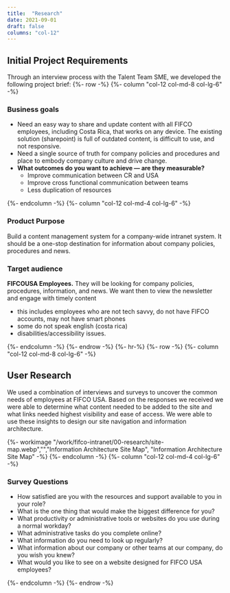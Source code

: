 ```yaml
---
title:  "Research"
date: 2021-09-01
draft: false
columns: "col-12"
---
```

## Initial Project Requirements
Through an interview process with the Talent Team SME, we developed the following project brief:
{%- row -%}
{%- column "col-12  col-md-8 col-lg-6" -%}
<div class="p-4 bg-info text-white mb-4">

### Business goals

- Need an easy way to share and update content with all FIFCO employees, including Costa Rica, that works on any device. The existing solution (sharepoint) is full of outdated content, is difficult to use, and not responsive.
- Need a single source of truth for company policies and procedures and place to embody company culture and drive change.
- **What outcomes do you want to achieve — are they measurable?**
    - Improve communication between CR and USA
    - Improve cross functional communication between teams
    - Less duplication of resources

</div>
{%- endcolumn -%}
{%- column "col-12  col-md-4 col-lg-6" -%}
<div class="p-4 bg-blue text-white mb-4">

### Product Purpose
Build a content management system for a company-wide intranet system. It should be a one-stop destination for information about company policies, procedures and news.

</div>
<div class="p-4 bg-indigo text-white mb-4">

### Target audience
**FIFCOUSA Employees.** They will be looking for company policies, procedures, information, and news. We want then to view the newsletter and engage with timely content
- this includes employees who are not tech savvy, do not have FIFCO accounts, may not have smart phones
- some do not speak english (costa rica)
- disabilities/accessibility issues.

</div>
{%- endcolumn -%}
{%- endrow -%}
{%- hr-%}
{%- row -%}
{%- column "col-12  col-md-8 col-lg-6" -%}

## User Research
We used a combination of interviews and surveys to uncover the common needs of employees at FIFCO USA. Based on the responses we received we were able to determine what content needed to be added to the site and what links needed highest visibility and ease of access. We were able to use these insights to design our site navigation and information architecture.

{%- workimage  "/work/fifco-intranet/00-research/site-map.webp","","Information Architecture Site Map", "Information Architecture Site Map"  -%}
{%- endcolumn -%}
{%- column "col-12  col-md-4 col-lg-6" -%}
<div class="p-4 bg-purple text-white mb-4">

### Survey Questions
- How satisfied are you with the resources and support available to you in your role?
- What is the one thing that would make the biggest difference for you?
- What productivity or administrative tools or websites do you use during a normal workday?
- What administrative tasks do you complete online?
- What information do you need to look up regularly?
- What information about our company or other teams at our company, do you wish you knew?
- What would you like to see on a website designed for FIFCO USA employees?

</div>
{%- endcolumn -%}
{%- endrow -%}